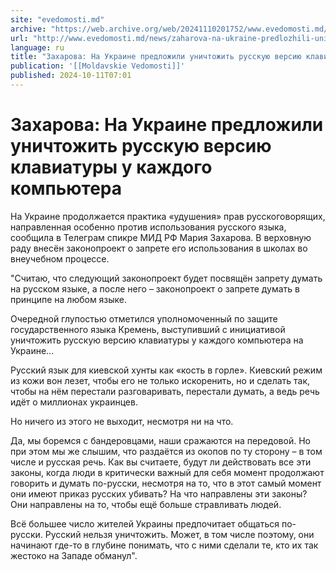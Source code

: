 ```yaml
---
site: "evedomosti.md"
archive: "https://web.archive.org/web/20241110201752/www.evedomosti.md/news/zaharova-na-ukraine-predlozhili-unichtozhit-russkuyu-versiyu"
url: "http://www.evedomosti.md/news/zaharova-na-ukraine-predlozhili-unichtozhit-russkuyu-versiyu"
language: ru
title: "Захарова: На Украине предложили уничтожить русскую версию клавиатуры у каждого компьютера"
publication: '[[Moldavskie Vedomosti]]'
published: 2024-10-11T07:01
---
```


# Захарова: На Украине предложили уничтожить русскую версию клавиатуры у каждого компьютера

На Украине продолжается практика «удушения» прав русскоговорящих, направленная особенно против использования русского языка, сообщила в Телеграм спикре МИД РФ Мария Захарова. В верховную раду внесён законопроект о запрете его использования в школах во внеучебном процессе.

"Считаю, что следующий законопроект будет посвящён запрету думать на русском языке, а после него – законопроект о запрете думать в принципе на любом языке.

Очередной глупостью отметился уполномоченный по защите государственного языка Кремень, выступивший с инициативой уничтожить русскую версию клавиатуры у каждого компьютера на Украине...

Русский язык для киевской хунты как «кость в горле». Киевский режим из кожи вон лезет, чтобы его не только искоренить, но и сделать так, чтобы на нём перестали разговаривать, перестали думать, а ведь речь идёт о миллионах украинцев.

Но ничего из этого не выходит, несмотря ни на что.

Да, мы боремся с бандеровцами, наши сражаются на передовой. Но при этом мы же слышим, что раздаётся из окопов по ту сторону – в том числе и русская речь. Как вы считаете, будут ли действовать все эти законы, когда люди в критически важный для себя момент продолжают говорить и думать по-русски, несмотря на то, что в этот самый момент они имеют приказ русских убивать? На что направлены эти законы? Они направлены на то, чтобы ещё больше стравливать людей.

Всё большее число жителей Украины предпочитает общаться по-русски. Русский нельзя уничтожить. Может, в том числе поэтому, они начинают где-то в глубине понимать, что с ними сделали те, кто их так жестоко на Западе обманул".